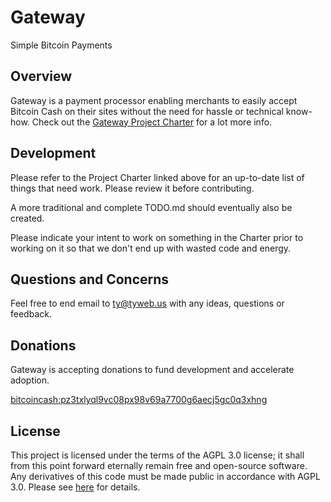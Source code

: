 # Gateway

Simple Bitcoin Payments

## Overview

Gateway is a payment processor enabling merchants to easily accept
Bitcoin Cash on their sites without the need for hassle or technical
know-how. Check out
the [Gateway Project Charter](CHARTER.md)
for a lot more info.

## Development

Please refer to the Project Charter linked above for an up-to-date
list of things that need work. Please review it before contributing.

A more traditional and complete TODO.md should eventually also be
created.

Please indicate your intent to work on something in the Charter
prior to working on it so that we don't end up with wasted code and
energy.

## Questions and Concerns

Feel free to end email to <ty@tyweb.us> with any ideas, questions or
feedback.

## Donations

Gateway is accepting donations to fund development and accelerate
adoption.

[bitcoincash:pz3txlyql9vc08px98v69a7700g6aecj5gc0q3xhng](bitcoincash:pz3txlyql9vc08px98v69a7700g6aecj5gc0q3xhng)

## License

This project is licensed under the terms of the AGPL 3.0 license; it
shall from this point forward eternally remain free and open-source
software. Any derivatives of this code must be made public in
accordance with AGPL 3.0. Please see
[here](https://opensource.org/licenses/AGPL-3.0) for details.
